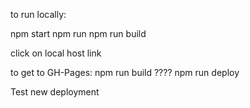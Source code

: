 to run locally:

npm start
npm run
npm run build

click on local host link

to get to GH-Pages:
npm run build ????
npm run deploy

Test new deployment